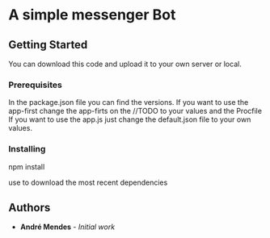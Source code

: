 # A simple messenger Bot

## Getting Started

You can download this code and upload it to your own server or local.

### Prerequisites

In the package.json file you can find the versions.
If you want to use the app-first change the app-firts on the //TODO to your values and the Procfile
If you want to use the app.js just change the default.json file to your own values.

### Installing

npm install

use to download the most recent dependencies

## Authors

* **André Mendes** - *Initial work* 

